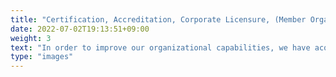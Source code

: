 ```yaml
---
title: "Certification, Accreditation, Corporate Licensure, (Member Organization/Partner)"
date: 2022-07-02T19:13:51+09:00
weight: 3
text: "In order to improve our organizational capabilities, we have acquired certifications, accreditations, and corporate licenses in various areas, including Microsoft."
type: "images"
---
```


